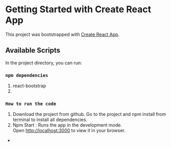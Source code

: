 # Getting Started with Create React App

This project was bootstrapped with [Create React App](https://github.com/facebook/create-react-app).

## Available Scripts

In the project directory, you can run:

### `npm dependencies`

1. react-bootstrap
2.

### `How to run the code`

1. Download the project from github. Go to the project and npm install from terminal to install all dependencies.
2. Npm Start : Runs the app in the development mode.\
   Open [http://localhost:3000](http://localhost:3000) to view it in your browser.

-
